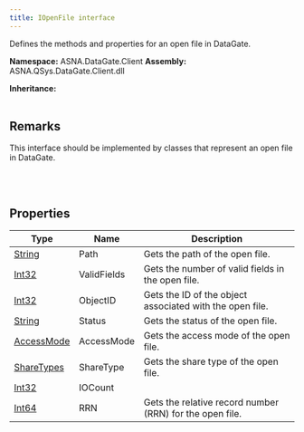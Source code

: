 ```yaml
---
title: IOpenFile interface
---
```


Defines the methods and properties for an open file in DataGate.

**Namespace:** ASNA.DataGate.Client
**Assembly:** ASNA.QSys.DataGate.Client.dll

**Inheritance:** 
<br>
<br>

## Remarks
This interface should be implemented by classes that represent an open file in DataGate.

<br>
<br>

## Properties

| Type | Name | Description
| --- | --- | --- 
| [String](https://learn.microsoft.com/en-us/dotnet/api/system.string?view=net-8.0) | Path | Gets the path of the open file. |
| [Int32](https://learn.microsoft.com/en-us/dotnet/csharp/language-reference/builtin-types/integral-numeric-types) | ValidFields | Gets the number of valid fields in the open file. |
| [Int32](https://learn.microsoft.com/en-us/dotnet/csharp/language-reference/builtin-types/integral-numeric-types) | ObjectID | Gets the ID of the object associated with the open file. |
| [String](https://learn.microsoft.com/en-us/dotnet/api/system.string?view=net-8.0) | Status | Gets the status of the open file. |
| [AccessMode](https://learn.microsoft.com/en-us/dotnet/api/) | AccessMode | Gets the access mode of the open file. |
| [ShareTypes](https://learn.microsoft.com/en-us/dotnet/api/) | ShareType | Gets the share type of the open file. |
| [Int32](https://learn.microsoft.com/en-us/dotnet/csharp/language-reference/builtin-types/integral-numeric-types) | IOCount |  |
| [Int64](https://learn.microsoft.com/en-us/dotnet/csharp/language-reference/builtin-types/integral-numeric-types) | RRN | Gets the relative record number (RRN) for the open file. |
